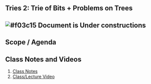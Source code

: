 
## Tries 2: Trie of Bits + Problems on Trees

## ![#f03c15](https://placehold.co/15x15/f03c15/f03c15.png) Document is Under constructions

## Scope / Agenda
  

## Class Notes and Videos

1. [Class Notes](../../class_Notes/DSA%204.2/Tries_2_DSA_4.2.pdf)
2. [Class/Lecture Video](https://youtu.be/8ZwalqLKGPs)
